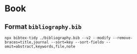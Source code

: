 # Book

## Format `bibliography.bib`

```
npx bibtex-tidy ./bibliography.bib --v2 --modify --remove-braces=title,journal --sort=key --sort-fields --omit=abstract,keywords,file,note
```
